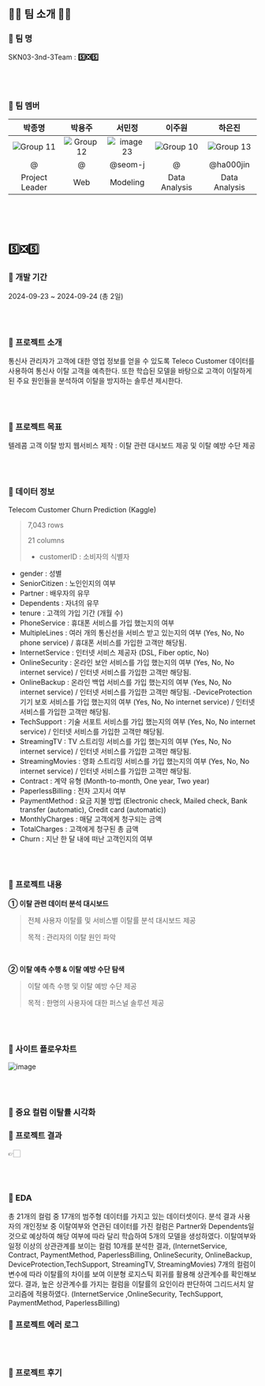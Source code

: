## 👋🏻 팀 소개 👋🏻
### 📌 팀 명
SKN03-3nd-3Team : **5️⃣❎5️⃣**

<br/><br/>

### 📌 팀 멤버
| 박종명 | 박용주 | 서민정 | 이주원 | 하은진 |
|:--:|:--:|:--:|:--:|:--:|
|![Group 11](https://github.com/user-attachments/assets/17bf149f-471e-4c95-80a1-66effa211bf9)|![Group 12](https://github.com/user-attachments/assets/e7217b02-c9f8-4bc9-ae2d-0a31c5f75349)|![image 23](https://github.com/user-attachments/assets/7dea616b-7a83-4cba-b6ef-f29fd597a440)|![Group 10](https://github.com/user-attachments/assets/e0e30c18-d852-4e13-9122-938d8a2a9292)|![Group 13](https://github.com/user-attachments/assets/04e43b07-22c3-4f08-9d7b-79a0c8bef36d)|
| @ | @ | @seom-j | @ | @ha000jin |
| Project Leader | Web | Modeling | Data Analysis | Data Analysis |


<br/><br/><br/>


## 5️⃣❎5️⃣
### 📌 개발 기간
2024-09-23 ~ 2024-09-24 (총 2일)

<br/><br/>

### 📌 프로젝트 소개
통신사 관리자가 고객에 대한 영업 정보를 얻을 수 있도록 Teleco Customer 데이터를 사용하여 통신사 이탈 고객을 예측한다. 또한 학습된 모델을 바탕으로 고객이 이탈하게 된 주요 원인들을 분석하여 이탈을 방지하는 솔루션 제시한다.


<br/><br/>

### 📌 프로젝트 목표
텔레콤 고객 이탈 방지 웹서비스 제작
: 이탈 관련 대시보드 제공 및 이탈 예방 수단 제공

<br/><br/>

### 📌 데이터 정보
Telecom Customer Churn Prediction (Kaggle)
> 7,043 rows
> 
> 21 columns
>
> - customerID : 소비자의 식별자
- gender : 성별
- SeniorCitizen : 노인인지의 여부
- Partner : 배우자의 유무
- Dependents : 자녀의 유무
- tenure : 고객의 가입 기간 (개월 수)
- PhoneService : 휴대폰 서비스를 가입 했는지의 여부
- MultipleLines : 여러 개의 통신선을 서비스 받고 있는지의 여부 (Yes, No, No phone service) / 휴대폰 서비스를 가입한 고객만 해당됨.
- InternetService : 인터넷 서비스 제공자 (DSL, Fiber optic, No)
- OnlineSecurity : 온라인 보안 서비스를 가입 했는지의 여부 (Yes, No, No internet service) / 인터넷 서비스를 가입한 고객만 해당됨.
- OnlineBackup : 온라인 백업 서비스를 가입 했는지의 여부 (Yes, No, No internet service) / 인터넷 서비스를 가입한 고객만 해당됨.
-DeviceProtection 기기 보호 서비스를 가입 했는지의 여부 (Yes, No, No internet service) / 인터넷 서비스를 가입한 고객만 해당됨.
- TechSupport : 기술 서포트 서비스를 가입 했는지의 여부 (Yes, No, No internet service) / 인터넷 서비스를 가입한 고객만 해당됨.
- StreamingTV : TV 스트리밍 서비스를 가입 했는지의 여부 (Yes, No, No internet service) / 인터넷 서비스를 가입한 고객만 해당됨.
- StreamingMovies : 영화 스트리밍 서비스를 가입 했는지의 여부 (Yes, No, No internet service) / 인터넷 서비스를 가입한 고객만 해당됨.
- Contract : 계약 유형 (Month-to-month, One year, Two year)
- PaperlessBilling : 전자 고지서 여부
- PaymentMethod : 요금 지불 방법 (Electronic check, Mailed check, Bank transfer (automatic), Credit card (automatic))
- MonthlyCharges : 매달 고객에게 청구되는 금액
- TotalCharges : 고객에게 청구된 총 금액
- Churn : 지난 한 달 내에 떠난 고객인지의 여부

<br/><br/>

### 📌 프로젝트 내용
**① 이탈 관련 데이터 분석 대시보드**
>  전체 사용자 이탈률 및 서비스별 이탈률 분석 대시보드 제공 
>
>  목적 : 관리자의 이탈 원인 파악

<br/>

**② 이탈 예측 수행 & 이탈 예방 수단 탐색**
> 이탈 예측 수행 및 이탈 예방 수단 제공 
>
> 목적 : 한명의 사용자에 대한 퍼스널 솔루션 제공

<br/><br/>

### 📌 사이트 플로우차트
![image](https://github.com/user-attachments/assets/528bb3d9-1f2e-4d8d-9aaa-3faaafe5ec84)

<br/><br/>

### 📌 중요 컬럼 이탈률 시각화




### 📌 프로젝트 결과 

👉🏻 

<br/><br/>

### 📌 EDA
총 21개의 컬럼 중 17개의 범주형 데이터를 가지고 있는 데이터셋이다. 
분석 결과 사용자의 개인정보 중 이탈여부와 연관된 데이터를 가진 컬럼은 
Partner와 Dependents일 것으로 예상하여 해당 여부에 따라 달리 학습하여 5개의 모델을 생성하였다.
이탈여부와 일정 이상의 상관관계를 보이는 컬럼 10개를 분석한 결과,
(InternetService, Contract, PaymentMethod, PaperlessBilling, 
OnlineSecurity, OnlineBackup, DeviceProtection,TechSupport, StreamingTV, StreamingMovies)
7개의 컬럼이 변수에 따라 이탈률의 차이를 보여 이분형 로지스틱 회귀를 활용해 상관계수를 확인해보았다.
결과, 높은 상관계수를 가지는 컬럼을 이탈률의 요인이라 판단하여 그리드서치 알고리즘에 적용하였다.
(InternetService ,OnlineSecurity, TechSupport, PaymentMethod, PaperlessBilling)


### 📌 프로젝트 에러 로그


<br/><br/>

### 📌 프로젝트 후기


